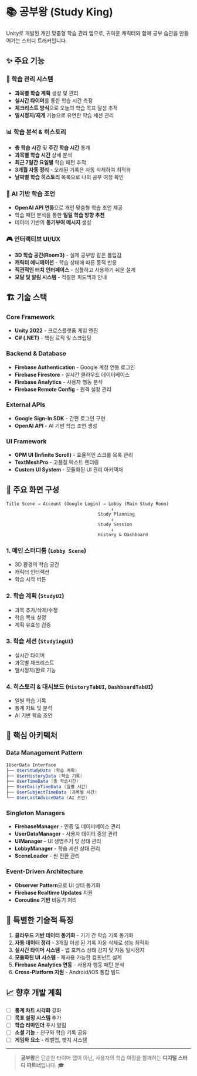 # 📚 공부왕 (Study King)

Unity로 개발된 개인 맞춤형 학습 관리 앱으로, 귀여운 캐릭터와 함께 공부 습관을 만들어가는 스터디 트래커입니다.

## ✨ 주요 기능

### 📖 학습 관리 시스템
- **과목별 학습 계획** 생성 및 관리
- **실시간 타이머**를 통한 학습 시간 측정
- **체크리스트 방식**으로 오늘의 학습 목표 달성 추적
- **일시정지/재개** 기능으로 유연한 학습 세션 관리

### 📊 학습 분석 & 히스토리
- **총 학습 시간** 및 **주간 학습 시간** 통계
- **과목별 학습 시간** 상세 분석
- **최근 7일간 요일별** 학습 패턴 추적
- **3개월 자동 정리** - 오래된 기록은 자동 삭제하여 최적화
- **날짜별 학습 히스토리** 목록으로 나의 공부 여정 확인

### 🤖 AI 기반 학습 조언
- **OpenAI API 연동**으로 개인 맞춤형 학습 조언 제공
- 학습 패턴 분석을 통한 **일일 학습 방향 추천**
- 데이터 기반의 **동기부여 메시지** 생성

### 🎮 인터랙티브 UI/UX
- **3D 학습 공간(Room3)** - 실제 공부방 같은 몰입감
- **캐릭터 애니메이션** - 학습 상태에 따른 동적 반응
- **직관적인 터치 인터페이스** - 심플하고 사용하기 쉬운 설계
- **모달 및 알림 시스템** - 적절한 피드백과 안내

## 🏗️ 기술 스택

### Core Framework
- **Unity 2022** - 크로스플랫폼 게임 엔진
- **C# (.NET)** - 핵심 로직 및 스크립팅

### Backend & Database
- **Firebase Authentication** - Google 계정 연동 로그인
- **Firebase Firestore** - 실시간 클라우드 데이터베이스
- **Firebase Analytics** - 사용자 행동 분석
- **Firebase Remote Config** - 원격 설정 관리

### External APIs
- **Google Sign-In SDK** - 간편 로그인 구현
- **OpenAI API** - AI 기반 학습 조언 생성

### UI Framework
- **GPM UI (Infinite Scroll)** - 효율적인 스크롤 목록 관리
- **TextMeshPro** - 고품질 텍스트 렌더링
- **Custom UI System** - 모듈화된 UI 관리 아키텍처

## 📱 주요 화면 구성

```
Title Scene → Account (Google Login) → Lobby (Main Study Room)
                                        ↓
                                   Study Planning
                                        ↓
                                   Study Session
                                        ↓
                                   History & Dashboard
```

### 1. **메인 스터디룸** (`Lobby Scene`)
   - 3D 환경의 학습 공간
   - 캐릭터 인터랙션
   - 학습 시작 버튼

### 2. **학습 계획** (`StudyUI`)
   - 과목 추가/삭제/수정
   - 학습 목표 설정
   - 계획 유효성 검증

### 3. **학습 세션** (`StudyingUI`)
   - 실시간 타이머
   - 과목별 체크리스트
   - 일시정지/완료 기능

### 4. **히스토리 & 대시보드** (`HistoryTabUI`, `DashboardTabUI`)
   - 일별 학습 기록
   - 통계 차트 및 분석
   - AI 기반 학습 조언

## 🔧 핵심 아키텍처

### Data Management Pattern
```csharp
IUserData Interface
├── UserStudyData (학습 계획)
├── UserHistoryData (학습 기록)
├── UserTimeData (총 학습시간)
├── UserDailyTimeData (일별 시간)
├── UserSubjectTimeData (과목별 시간)
└── UserLastAdviceData (AI 조언)
```

### Singleton Managers
- **FirebaseManager** - 인증 및 데이터베이스 관리
- **UserDataManager** - 사용자 데이터 중앙 관리
- **UIManager** - UI 생명주기 및 상태 관리
- **LobbyManager** - 학습 세션 상태 관리
- **SceneLoader** - 씬 전환 관리

### Event-Driven Architecture
- **Observer Pattern**으로 UI 상태 동기화
- **Firebase Realtime Updates** 지원
- **Coroutine 기반** 비동기 처리

## 🚀 특별한 기술적 특징

1. **클라우드 기반 데이터 동기화** - 기기 간 학습 기록 동기화
2. **자동 데이터 정리** - 3개월 이상 된 기록 자동 삭제로 성능 최적화
3. **실시간 타이머 시스템** - 앱 포커스 상태 감지 및 자동 일시정지
4. **모듈화된 UI 시스템** - 재사용 가능한 컴포넌트 설계
5. **Firebase Analytics 연동** - 사용자 행동 패턴 분석
6. **Cross-Platform 지원** - Android/iOS 통합 빌드

## 📈 향후 개발 계획

- [ ] **통계 차트 시각화** 강화
- [ ] **목표 설정 시스템** 추가
- [ ] **학습 리마인더** 푸시 알림
- [ ] **소셜 기능** - 친구와 학습 기록 공유
- [ ] **게임화 요소** - 레벨업, 뱃지 시스템

---

> **공부왕**은 단순한 타이머 앱이 아닌, 사용자의 학습 여정을 함께하는 **디지털 스터디 파트너**입니다. 🎓
